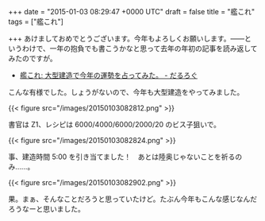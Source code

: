 
+++
date = "2015-01-03 08:29:47 +0000 UTC"
draft = false
title = "艦これ"
tags = ["艦これ"]

+++
あけましておめでとうございます。今年もよろしくお願いします。――というわけで、一年の抱負でも書こうかなと思って去年の年初の記事を読み返してみたのですが。

<ul>
<li><a href="https://blog.daruyanagi.jp/entry/2014/01/01/174309">艦これ: 大型建造で今年の運勢を占ってみた。 - だるろぐ</a></li>
</ul>こんな有様でした。しょうがないので、今年も大型建造をやってみました。

{{< figure src="/images/20150103082812.png"  >}}

書官は Z1、レシピは 6000/4000/6000/2000/20 のビス子狙いで。

{{< figure src="/images/20150103082824.png"  >}}

事、建造時間 5:00 を引き当てました！　あとは陸奥じゃないことを祈るのみ……。

{{< figure src="/images/20150103082902.png"  >}}

果。まぁ、そんなことだろうと思っていたけど。たぶん今年もこんな感じなんだろうなーと思いました。


